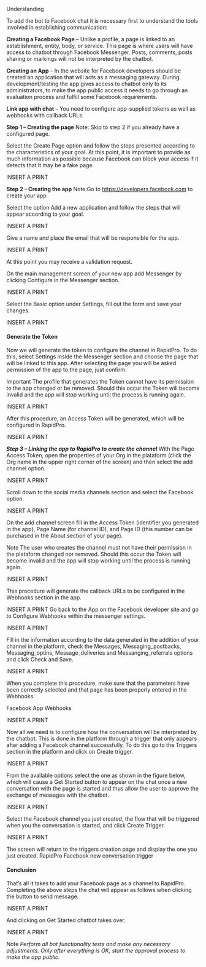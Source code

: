 Understanding

To add the bot to Facebook chat it is necessary first to understand the tools involved in establishing communication:

**Creating a Facebook Page** – Unlike a profile, a page is linked to an establishment, entity, body, or service. This page is where users will have access to chatbot through Facebook Messenger. Posts, comments, posts sharing or markings will not be interpreted by the chatbot.

**Creating an App** – In the website for Facebook developers should be created an application that will acts as a messaging gateway. During development/testing the app gives access to chatbot only to its administrators, to make the app public access it needs to go through an evaluation process and fulfill some Facebook requirements.

**Link app with chat** – You need to configure app-supplied tokens as well as webhooks with callback URLs.

**Step 1 – Creating the page**
Note: Skip to step 2 if you already have a configured page.

Select the Create Page option and follow the steps presented according to the characteristics of your goal. At this point, it is important to provide as much information as possible because Facebook can block your access if it detects that it may be a fake page.

INSERT A PRINT

**Step 2 – Creating the app**
Note:Go to https://developers.facebook.com to create your app

Select the option Add a new application and follow the steps that will appear according to your goal.

INSERT A PRINT

Give a name and place the email that will be responsible for the app.

INSERT A PRINT

At this point you may receive a validation request.

On the main management screen of your new app add Messenger by clicking Configure in the Messenger section.

INSERT A PRINT

Select the Basic option under Settings, fill out the form and save your changes.

INSERT A PRINT

#### Generate the Token ####
Now we will generate the token to configure the channel in RapidPro. To do this, select Settings inside the Messenger section and choose the page that will be linked to this app. After selecting the page you will be asked permission of the app to the page, just confirm.

Important
The profile that generates the Token cannot have its permission to the app changed or be removed. Should this occur the Token will become invalid and the app will stop working until the process is running again.

INSERT A PRINT

After this procedure, an Access Token will be generated, which will be configured in RapidPro.

INSERT A PRINT

***Step 3 – Linking the app to RapidPro to create the channel***
With the Page Access Token, open the properties of your Org in the plataform (click the Org name in the upper right corner of the screen) and then select the add channel option.

INSERT A PRINT

Scroll down to the social media channels section and select the Facebook option.

INSERT A PRINT

On the add channel screen fill in the Access Token (identifier you generated in the app), Page Name (for channel ID), and Page ID (this number can be purchased in the About section of your page).

Note
The user who creates the channel must not have their permission in the plataform changed nor removed. Should this occur the Token will become invalid and the app will stop working until the process is running again.

INSERT A PRINT

This procedure will generate the callback URLs to be configured in the Webhooks section in the app.

INSERT A PRINT
Go back to the App on the Facebook developer site and go to Configure Webhooks within the messenger settings.

INSERT A PRINT

Fill in the information according to the data generated in the addition of your channel in the platform, check the Messages, Messaging_postbacks, Messaging_optins, Message_deliveries and Messanging_referrals options and click Check and Save.

INSERT A PRINT

When you complete this procedure, make sure that the parameters have been correctly selected and that page has been properly entered in the Webhooks.

Facebook App Webhooks

INSERT A PRINT

Now all we need is to configure how the conversation will be interpreted by the chatbot. This is done in the platform through a trigger that only appears after adding a Facebook channel successfully. To do this go to the Triggers section in the platform and click on Create trigger.

INSERT A PRINT

From the available options select the one as shown in the figure below, which will cause a Get Started button to appear on the chat once a new conversation with the page is started and thus allow the user to approve the exchange of messages with the chatbot.

INSERT A PRINT

Select the Facebook channel you just created, the flow that will be triggered when you the conversation is started, and click Create Trigger.

INSERT A PRINT

The screen will return to the triggers creation page and display the one you just created.
RapidPro Facebook new conversation trigger

#### Conclusion ####
That’s all it takes to add your Facebook page as a channel to RapidPro. Completing the above steps the chat will appear as follows when clicking the button to send message.

INSERT A PRINT

And clicking on Get Started chatbot takes over.

INSERT A PRINT

Note
*Perform all bot functionality tests and make any necessary adjustments. Only after everything is OK, start the approval process to make the app public.*
